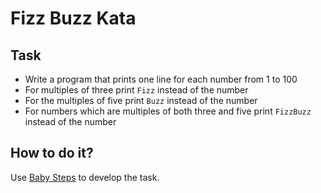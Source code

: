 # Fizz Buzz Kata

## Task

- Write a program that prints one line for each number from 1 to 100
- For multiples of three print `Fizz` instead of the number
- For the multiples of five print `Buzz` instead of the number
- For numbers which are multiples of both three and five print `FizzBuzz` instead of the number


## How to do it?

Use [Baby Steps](https://kata-log.rocks/baby-steps) to develop the task.



